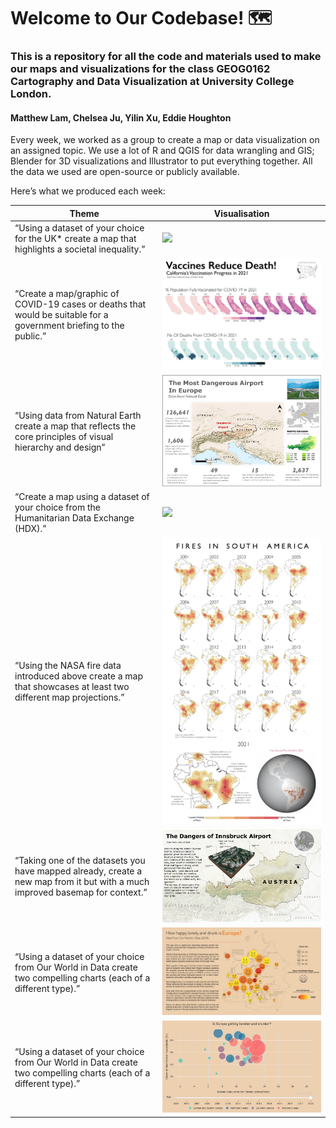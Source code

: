 # Welcome to Our Codebase! 🗺

### This is a repository for all the code and materials used to make our maps and visualizations for the class GEOG0162 Cartography and Data Visualization at University College London.
#### Matthew Lam, Chelsea Ju, Yilin Xu, Eddie Houghton

Every week, we worked as a group to create a map or data visualization
on an assigned topic. We use a lot of R and QGIS for data wrangling and
GIS; Blender for 3D visualizations and Illustrator to put everything
together. All the data we used are open-source or publicly available.

Here’s what we produced each week:

| Theme                                                                                                                        | Visualisation                                                                             |
|------------------------------------------------------|------------------|
| “Using a dataset of your choice for the UK\* create a map that highlights a societal inequality.”                            | ![](images/lizzyline_dark_final.jpg)                                                      |
| “Create a map/graphic of COVID-19 cases or deaths that would be suitable for a government briefing to the public.”           | ![](images/map_final.jpg)                                                                 |
| “Using data from Natural Earth create a map that reflects the core principles of visual hierarchy and design”                | ![](images/week5final.jpg)                                                                |
| “Create a map using a dataset of your choice from the Humanitarian Data Exchange (HDX).”                                     | ![](images/finalmapweek6.jpg)                                                             |
| “Using the NASA fire data introduced above create a map that showcases at least two different map projections.”              | ![](images/south_america_fires.jpg)                                                               |
| “Taking one of the datasets you have mapped already, create a new map from it but with a much improved basemap for context.” | ![](images/Picture%201.jpg)                                                               |
| “Using a dataset of your choice from Our World in Data create two compelling charts (each of a different type).”             | [![](images/map_still.jpg)](https://matthewgarethlam.github.io/cartography_2023_week10/)  |
| “Using a dataset of your choice from Our World in Data create two compelling charts (each of a different type).”             | [![](images/newplot(1).jpg)](https://matthewgarethlam.github.io/cartography_2023_week10/) |
